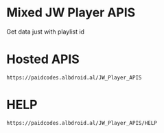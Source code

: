 # Mixed JW Player APIS
Get data just with playlist id

# Hosted APIS
    https://paidcodes.albdroid.al/JW_Player_APIS
    
# HELP
    https://paidcodes.albdroid.al/JW_Player_APIS/HELP
